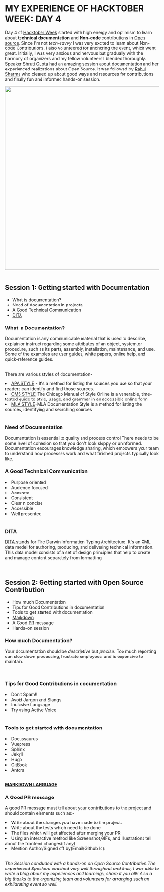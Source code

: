 # MY EXPERIENCE OF HACKTOBER WEEK: DAY 4

Day 4 of <a href="https://github.com/OpInCo-Community/HacktoberWeek" target="_blank">Hacktober Week</a> started with high energy and optimism to learn about <b>technical documentation</b> and <b>Non-code</b> contributions in <a href="https://en.wikipedia.org/wiki/Open_source#:~:text=Open%20source%20is%20source%20code,or%20content%20of%20the%20product." target="_blank">Open source</a>. Since I'm not <em>tech-savvy</em> I was very excited to learn about Non-code Contributions. 
I also volunteered for anchoring the event, which went great. Initially, I was very anxious and nervous but gradually with the harmony of organizers and my fellow volunteers I blended thoroughly. <br>
Speaker <a href="https://www.linkedin.com/in/shrutiguptarkc/" target="_blank">Shruti Gupta</a> had an amazing session about documentation and her experienced realizations about Open Source. 
It was followed by <a href="linkedin.com/in/rahul-sharma18/" target="_blank">Rahul Sharma</a>  who cleared up about good ways and resources for contributions and finally fun and informed hands-on session.


<img src="https://user-images.githubusercontent.com/115225230/195303630-17e42113-518c-4adc-beb3-afde8eea2f35.png" width="650" height="600">
<br>


<br>

## Session 1: Getting started with Documentation
<ul>
  <li>What is documentation?</li>
  <li>Need of documentation in projects.</li>
  <li>A Good Technical Communication </li>
  <li><a href="https://www.dita-ot.org/dev/">DITA </a></li>
</ul>

### What is Documentation?
Documentation is any communicable material that is used to describe, explain or instruct regarding some attributes of an object, system,or procedure, such as its parts, assembly, installation, maintenance, and use. Some of the examples are user guides, white papers, online help, and quick-reference guides.

<br>There are various styles of documentation-
<li><a href="https://en.wikipedia.org/wiki/APA_style" target="_blank">APA STYLE</a> - It's a method for listing the sources you use so that your readers can identify and find those sources.</li>
<li><a href="https://en.wikipedia.org/wiki/The_Chicago_Manual_of_Style" target="_blank">CMS STYLE</a>-The Chicago Manual of Style Online is a venerable, time-tested guide to style, usage, and grammar in an accessible online form </li>
<li><a href="https://en.wikipedia.org/wiki/MLA_Handbook" target="_blank">MLA STYLE</a>-MLA Documentation Style is a method for listing the sources, identifying and searching sources</li>
<br>

### Need of Documentation
Documentation is essential to quality and process control
There needs to be some level of cohesion so that you don't look sloppy or uninformed. Documentation encourages knowledge sharing, which empowers your team to understand how processes work and what finished projects typically look like.
<br>

### A Good Technical Communication 
<li>Purpose oriented</li>
<li>Audience focused</li>
<li>Accurate</li>
<li>Consistent</li>
<li>Clear n concise</li>
<li>Accessible</li>
<li>Well presented</li>
<br>

### DITA
<a href="https://www.dita-ot.org/dev/">DITA </a> stands for The Darwin Information Typing Architecture. It's an XML data model for authoring, producing, and delivering technical information. This data model consists of a set of design principles that help to create and manage content separately from formatting.

<br>

## Session 2: Getting started with Open Source Contribution
<ul>
  <li> How much Documentation</li>
  <li>Tips for Good Contributions in documentation </li>
  <li>Tools to get started with documentation</li>
  <li> <a href="https://www.markdownguide.org/getting-started/">Markdown</a></li>
  <li>A Good <a href="https://docs.github.com/en/pull-requests/collaborating-with-pull-requests/proposing-changes-to-your-work-with-pull-requests/about-pull-requests">PR</a> message</li>
  <li>Hands-on session</li>
</ul>

### How much Documentation?
Your documentation should be <em>descriptive</em> but <em>precise</em>. Too much  reporting can slow down processing, frustrate employees, and is expensive to maintain.

<br>

 ### Tips for Good Contributions in documentation 
<li>Don't Spam!!</li>
<li>Avoid Jargon and Slangs</li>
<li>Inclusive Language</li>
<li>Try using Active Voice</li>

<br>

### Tools to get started with documentation
<li>Docussaurus</li>
<li>Vuepress</li>
<li>Sphinx</li>
<li>Jekyll</li>
<li>Hugo</li>
<li>GitBook</li>
<li>Antora</li>

<br> <a href="https://www.markdownguide.org/getting-started/"><b>MARKDOWN LANGUAGE</b></a>


### A Good PR message
A good PR message must tell about your contributions to the project and should contain elements such as:-
<li>Write about the changes you have made to the project.</li>
<li>Write about the tests which need to be done</li>
<li>The files which will get affected after merging your PR</li>
<li>Using an interactive method like Screenshot,GIFs, and Illustrations tell about the frontend changes(if any)</li>
<li>Mention Author/Signed off by(Email/Github Id):</li>


<br><em>The Session concluded with a hands-on on Open Source Contribution.The experienced Speakers coached very well throughout and thus, I was able to write a blog about my experiences and learnings, share it you all!! Also a big thanks to the organizing team and volunteers for arranging such an exhilarating event so well. </em>
